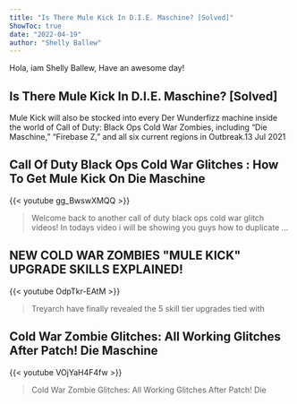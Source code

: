 ```yaml
---
title: "Is There Mule Kick In D.I.E. Maschine? [Solved]"
ShowToc: true 
date: "2022-04-19"
author: "Shelly Ballew" 
---
```


Hola, iam Shelly Ballew, Have an awesome day!
## Is There Mule Kick In D.I.E. Maschine? [Solved]
 Mule Kick will also be stocked into every Der Wunderfizz machine inside the world of Call of Duty: Black Ops Cold War Zombies, including “Die Maschine,” “Firebase Z,” and all six current regions in Outbreak.13 Jul 2021

## Call Of Duty Black Ops Cold War Glitches : How To Get Mule Kick On Die Maschine
{{< youtube gg_BwswXMQQ >}}
>Welcome back to another call of duty black ops cold war glitch videos! In todays video i will be showing you guys how to duplicate ...

## NEW COLD WAR ZOMBIES "MULE KICK" UPGRADE SKILLS EXPLAINED!
{{< youtube OdpTkr-EAtM >}}
>Treyarch have finally revealed the 5 skill tier upgrades tied with 

## Cold War Zombie Glitches: All Working Glitches After Patch! Die Maschine
{{< youtube VOjYaH4F4fw >}}
>Cold War Zombie Glitches: All Working Glitches After Patch! Die 

